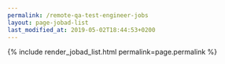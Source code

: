```yaml
---
permalink: /remote-qa-test-engineer-jobs
layout: page-jobad-list
last_modified_at: 2019-05-02T18:44:53+0200
---
```

{% include render_jobad_list.html permalink=page.permalink %}

